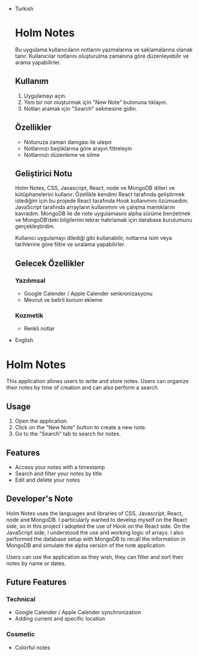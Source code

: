 - Turkish
    
    # Holm Notes
    
    Bu uygulama kullanıcıların notlarını yazmalarına ve saklamalarına olanak tanır. Kullanıcılar notlarını oluşturulma zamanına göre düzenleyebilir ve arama yapabilirler.
    
    ## Kullanım
    
    1. Uygulamayı açın.
    2. Yeni bir not oluşturmak için "New Note" butonuna tıklayın.
    3. Notları aramak için "Search" sekmesine gidin.
    
    ## Özellikler
    
    - Notunuza zaman damgası ile ulaşın
    - Notlarınızı başlıklarına göre arayın filtreleyin
    - Notlarınızı düzenleme ve silme
    
    ## Geliştirici Notu
    
    Holm Notes, CSS, Javascript, React, node ve MongoDB dilleri ve kütüphanelerini kullanır. Özellikle kendimi React tarafında geliştirmek istediğim için bu projede React tarafında Hook kullanımını özümsedim. JavaScript tarafında arrayların kullanımını ve çalışma mantıklarını kavradım. MongoDB ile de note uygulamasını alpha sürüme benzetmek ve MongoDB’deki bilgilerimi tekrar hatırlamak için database kurulumunu gerçekleştirdim. 
    
    Kullanıcı uygulamayı dilediği gibi kullanabilir, notlarına isim veya tarihlerine göre filtre ve sıralama yapabilirler.
    
    ## Gelecek Özellikler
    
    ### Yazılımsal
    
    - Google Calender / Apple Calender senkronizasyonu
    - Mevcut ve belirli konum ekleme
    
    ### Kozmetik
    
    - Renkli notlar


- English


# **Holm Notes**

This application allows users to write and store notes. Users can organize their notes by time of creation and can also perform a search.

## **Usage**

1. Open the application.
2. Click on the "New Note" button to create a new note.
3. Go to the "Search" tab to search for notes.

## **Features**

- Access your notes with a timestamp
- Search and filter your notes by title
- Edit and delete your notes

## **Developer's Note**

Holm Notes uses the languages and libraries of CSS, Javascript, React, node and MongoDB. I particularly wanted to develop myself on the React side, so in this project I adopted the use of Hook on the React side. On the JavaScript side, I understood the use and working logic of arrays. I also performed the database setup with MongoDB to recall the information in MongoDB and simulate the alpha version of the note application.

Users can use the application as they wish, they can filter and sort their notes by name or dates.

## **Future Features**

### **Technical**

- Google Calender / Apple Calender synchronization
- Adding current and specific location

### **Cosmetic**

- Colorful notes
